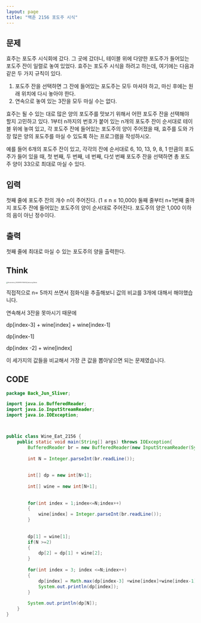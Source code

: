 ```yaml
---
layout: page
title: "백준 2156 포도주 시식"
---
```



## 문제

효주는 포도주 시식회에 갔다. 그 곳에 갔더니, 테이블 위에 다양한 포도주가 들어있는 포도주 잔이 일렬로 놓여 있었다. 효주는 포도주 시식을 하려고 하는데, 여기에는 다음과 같은 두 가지 규칙이 있다.

1. 포도주 잔을 선택하면 그 잔에 들어있는 포도주는 모두 마셔야 하고, 마신 후에는 원래 위치에 다시 놓아야 한다.
2. 연속으로 놓여 있는 3잔을 모두 마실 수는 없다.

효주는 될 수 있는 대로 많은 양의 포도주를 맛보기 위해서 어떤 포도주 잔을 선택해야 할지 고민하고 있다. 1부터 n까지의 번호가 붙어 있는 n개의 포도주 잔이 순서대로 테이블 위에 놓여 있고, 각 포도주 잔에 들어있는 포도주의 양이 주어졌을 때, 효주를 도와 가장 많은 양의 포도주를 마실 수 있도록 하는 프로그램을 작성하시오. 

예를 들어 6개의 포도주 잔이 있고, 각각의 잔에 순서대로 6, 10, 13, 9, 8, 1 만큼의 포도주가 들어 있을 때, 첫 번째, 두 번째, 네 번째, 다섯 번째 포도주 잔을 선택하면 총 포도주 양이 33으로 최대로 마실 수 있다.



## 입력

첫째 줄에 포도주 잔의 개수 n이 주어진다. (1 ≤ n ≤ 10,000) 둘째 줄부터 n+1번째 줄까지 포도주 잔에 들어있는 포도주의 양이 순서대로 주어진다. 포도주의 양은 1,000 이하의 음이 아닌 정수이다.



## 출력

첫째 줄에 최대로 마실 수 있는 포도주의 양을 출력한다.



## Think

<img src="C:\Users\yunji\Downloads\Screenshot_20220919-192439_Samsung Notes.jpg" alt="Screenshot_20220919-192439_Samsung Notes" style="zoom: 25%;" />

직접적으로 n= 5까지 쓰면서 점화식을 추출해보니 값의 비교를 3개에 대해서 해야했습니다.

연속해서 3잔을 못마시기 때문에

dp[index-3] + wine[index] + wine[index-1]

dp[index-1]

dp[index -2] + wine[index]

이 세가지의 값들을 비교해서 가장 큰 값을 뽑아넣으면 되는 문제였습니다.



## CODE

```java
package Back_Jun_Sliver;

import java.io.BufferedReader;
import java.io.InputStreamReader;
import java.io.IOException;



public class Wine_Eat_2156 {
	public static void main(String[] args) throws IOException{
		BufferedReader br = new BufferedReader(new InputStreamReader(System.in));
		
		int N = Integer.parseInt(br.readLine());
		
		
		int[] dp = new int[N+1];
		
		int[] wine = new int[N+1];
		
		
		for(int index = 1;index<=N;index++)
		{
			wine[index] = Integer.parseInt(br.readLine());
		}
		
		
		dp[1] = wine[1];
		if(N >=2)
		{
			dp[2] = dp[1] + wine[2];
		}
		
		for(int index = 3; index <=N;index++)
		{
			dp[index] = Math.max(dp[index-3] +wine[index]+wine[index-1],Math.max(dp[index-1],dp[index-2]+wine[index]));
			System.out.println(dp[index]);
		}
		
		System.out.println(dp[N]);
	}
}

```











